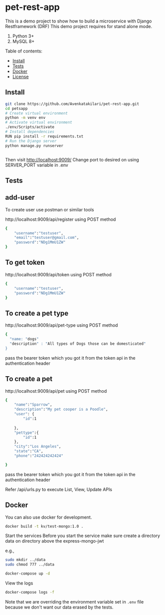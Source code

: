 # pet-rest-app
This is a demo project to show how to build a microservice with Django Restframework (DRF)
This demo project requires for stand alone mode.
1. Python 3+
2. MySQL 8+

Table of contents:

<!-- TOC depthFrom:2 depthTo:6 withLinks:1 updateOnSave:1 orderedList:0 -->

- [Install](#install)
- [Tests](#tests)
- [Docker](#docker)
- [License](#license)

<!-- /TOC -->

## Install

```sh
git clone https://github.com/Avenkatakilari/pet-rest-app.git
cd petsapp
# Create virtual environment
python -m venv env
# Activate virtual environment
./env/Scripts/activate
# Install dependencies
RUN pip install -r requirements.txt
# Run the Django server
python manage.py runserver



```

Then visit [http://localhost:9009/](http://localhost:9009/)
Change port to desired on using SERVER_PORT variable in .env
## Tests
## add-user
To create user use postman or similar tools

http://localhost:9009/api/register using POST method
```sh
{
    "username":"testuser",
    "email":"testuser@gmail.com",
    "password":"NDg1MmU1ZW"
}
```
## To get token

http://localhost:9009/api/token using POST method
```sh
{
    "username":"testuser",
    "password":"NDg1MmU1ZW"
}
```
## To create a pet type

http://localhost:9009/api/pet-type using POST method
```sh
{
  "name: "dogs"
  "description" : "All types of Dogs those can be domesticated"
}
```
pass the bearer token which you got it from the token api in the authentication header

## To create a pet 

http://localhost:9009/api/pet using POST method
```sh
{
    "name":"Sparrow",
    "description":"My pet cooper is a Poodle",
    "user": {
        "id":1
        
    },
    "pettype":{
        "id":1
    },
    "city":"Los Angeles",
    "state":"CA",
    "phone":"242424242424"

}
```
pass the bearer token which you got it from the token api in the authentication header

Refer /api/urls.py to execute List, View, Update APIs

## Docker

You can also use docker for development.

```sh
docker build -t kv/test-mongo:1.0 .
```
Start the services
 Before you start the service make sure create a directory data on directory above the express-mongo-jwt

 e.g.,
  ```sh
  sudo mkdir ../data
  sudo chmod 777 ../data
  ```

```sh
docker-compose up -d
 ```

View the logs

```sh
docker-compose logs -f
```


Note that we are overriding the environment variable set in `.env` file because we don't want our data erased by the tests.



